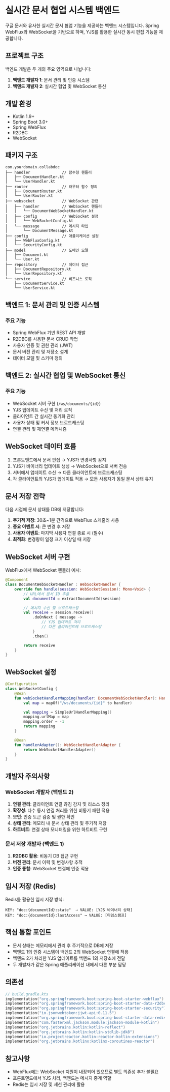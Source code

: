 # 실시간 문서 협업 시스템 백엔드

구글 문서와 유사한 실시간 문서 협업 기능을 제공하는 백엔드 시스템입니다. Spring WebFlux와 WebSocket을 기반으로 하며, YJS를 활용한 실시간 동시 편집 기능을 제공합니다.

## 프로젝트 구조

백엔드 개발은 두 개의 주요 영역으로 나뉩니다:

1. **백엔드 개발자 1**: 문서 관리 및 인증 시스템
2. **백엔드 개발자 2**: 실시간 협업 및 WebSocket 통신

## 개발 환경

- Kotlin 1.9+
- Spring Boot 3.0+
- Spring WebFlux
- R2DBC
- WebSocket

## 패키지 구조

```
com.yourdomain.collabdoc
├── handler              // 함수형 핸들러
│   ├── DocumentHandler.kt
│   └── UserHandler.kt
├── router               // 라우터 함수 정의
│   ├── DocumentRouter.kt
│   └── UserRouter.kt
├── websocket            // WebSocket 관련
│   ├── handler          // WebSocket 핸들러
│   │   └── DocumentWebSocketHandler.kt
│   ├── config           // WebSocket 설정
│   │   └── WebSocketConfig.kt
│   └── message          // 메시지 타입
│       └── DocumentMessage.kt
├── config               // 애플리케이션 설정
│   ├── WebFluxConfig.kt
│   └── SecurityConfig.kt
├── model                // 도메인 모델
│   ├── Document.kt
│   └── User.kt
├── repository           // 데이터 접근
│   ├── DocumentRepository.kt
│   └── UserRepository.kt
└── service              // 비즈니스 로직
    ├── DocumentService.kt
    └── UserService.kt
```

## 백엔드 1: 문서 관리 및 인증 시스템

### 주요 기능
- Spring WebFlux 기반 REST API 개발
- R2DBC를 사용한 문서 CRUD 작업
- 사용자 인증 및 권한 관리 (JWT)
- 문서 버전 관리 및 저장소 설계
- 데이터 모델 및 스키마 정의

## 백엔드 2: 실시간 협업 및 WebSocket 통신

### 주요 기능
- WebSocket 서버 구현 (`/ws/documents/{id}`)
- YJS 업데이트 수신 및 처리 로직
- 클라이언트 간 실시간 동기화 관리
- 사용자 상태 및 커서 정보 브로드캐스팅
- 연결 관리 및 재연결 메커니즘

## WebSocket 데이터 흐름

1. 프론트엔드에서 문서 편집 → YJS가 변경사항 감지
2. YJS가 바이너리 업데이트 생성 → WebSocket으로 서버 전송
3. 서버에서 업데이트 수신 → 다른 클라이언트에 브로드캐스팅
4. 각 클라이언트의 YJS가 업데이트 적용 → 모든 사용자가 동일 문서 상태 유지

## 문서 저장 전략

다음 시점에 문서 상태를 DB에 저장합니다:

1. **주기적 저장**: 30초~1분 간격으로 WebFlux 스케줄러 사용
2. **중요 이벤트 시**: 큰 변경 후 저장
3. **사용자 이벤트**: 마지막 사용자 연결 종료 시 (필수)
4. **최적화**: 변경량이 일정 크기 이상일 때 저장

## WebSocket 서버 구현

WebFlux에서 WebSocket 핸들러 예시:

```kotlin
@Component
class DocumentWebSocketHandler : WebSocketHandler {
    override fun handle(session: WebSocketSession): Mono<Void> {
        // URL에서 문서 ID 추출
        val documentId = extractDocumentId(session)

        // 메시지 수신 및 브로드캐스팅
        val receive = session.receive()
            .doOnNext { message ->
                // YJS 업데이트 처리
                // 다른 클라이언트에 브로드캐스팅
            }
            .then()

        return receive
    }
}
```

## WebSocket 설정

```kotlin
@Configuration
class WebSocketConfig {
    @Bean
    fun webSocketHandlerMapping(handler: DocumentWebSocketHandler): HandlerMapping {
        val map = mapOf("/ws/documents/{id}" to handler)

        val mapping = SimpleUrlHandlerMapping()
        mapping.urlMap = map
        mapping.order = -1
        return mapping
    }

    @Bean
    fun handlerAdapter(): WebSocketHandlerAdapter {
        return WebSocketHandlerAdapter()
    }
}
```

## 개발자 주의사항

### WebSocket 개발자 (백엔드 2)
1. **연결 관리**: 클라이언트 연결 끊김 감지 및 리소스 정리
2. **확장성**: 다수 동시 연결 처리를 위한 비동기 패턴 적용
3. **보안**: 인증 토큰 검증 및 권한 확인
4. **상태 관리**: 메모리 내 문서 상태 관리 및 주기적 저장
5. **하트비트**: 연결 상태 모니터링을 위한 하트비트 구현

### 문서 저장 개발자 (백엔드 1)
1. **R2DBC 활용**: 비동기 DB 접근 구현
2. **버전 관리**: 문서 이력 및 변경사항 추적
3. **인증 통합**: WebSocket 연결에 인증 적용

## 임시 저장 (Redis)

Redis를 활용한 임시 저장 방식:

```
KEY: "doc:{documentId}:state"  → VALUE: [YJS 바이너리 상태]
KEY: "doc:{documentId}:lastAccess" → VALUE: [타임스탬프]
```

## 핵심 통합 포인트

- 문서 상태는 메모리에서 관리 후 주기적으로 DB에 저장
- 백엔드 1의 인증 시스템이 백엔드 2의 WebSocket 연결에 적용
- 백엔드 2가 처리한 YJS 업데이트를 백엔드 1의 저장소에 전달
- 두 개발자가 같은 Spring 애플리케이션 내에서 다른 부분 담당

## 의존성

```kotlin
// build.gradle.kts
implementation("org.springframework.boot:spring-boot-starter-webflux")
implementation("org.springframework.boot:spring-boot-starter-data-r2dbc")
implementation("org.springframework.boot:spring-boot-starter-security")
implementation("io.jsonwebtoken:jjwt-api:0.11.5")
implementation("org.springframework.boot:spring-boot-starter-data-redis-reactive")
implementation("com.fasterxml.jackson.module:jackson-module-kotlin")
implementation("org.jetbrains.kotlin:kotlin-reflect")
implementation("org.jetbrains.kotlin:kotlin-stdlib-jdk8")
implementation("io.projectreactor.kotlin:reactor-kotlin-extensions")
implementation("org.jetbrains.kotlinx:kotlinx-coroutines-reactor")
```

## 참고사항

- WebFlux에는 WebSocket 지원이 내장되어 있으므로 별도 의존성 추가 불필요
- 프론트엔드에서 YJS 처리, 백엔드는 메시지 중계 역할
- Redis는 임시 저장 및 세션 관리에 활용